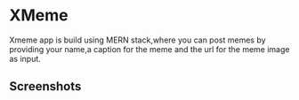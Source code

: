 # XMeme
 Xmeme app is build using MERN stack,where  you can post memes by providing your name,a caption for the meme and the url for the meme image as input.
 
 ## Screenshots
 
 
